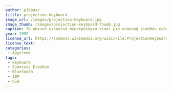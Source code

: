 ```yaml
---
author: p19pasc     
tittle: projection keyboard 
image_url: /images/projection-keyboard.jpg
image_thumb: /images/projection-keyboard-thumb.jpg 
caption: Το οπτικό εικονικό πληκτρολόγιο είναι μια συσκευή εισόδου ενός υπολογιστή που προβάλλεται σε μια επιφάνεια. Οι εντολές εισόδου του πληκτρολογίου ανιχνεύονται από τις   κινήσεις των χεριών και των δακτύλων. Δημιουργήθηκε από μηχανικούς της IBM το 1992 και συνδέεται με συσκευές που διαθέτουν Bluetooth ή θύρα usb καθώς και από συσκευές smartphone, tablet, mini-PC που διαθέτουν λειτουργικό σύστημα Android, iOS ή Windows. 
year: 1992
license_url: https://commons.wikimedia.org/wiki/File:ProjectionKeyboard_2.jpg
license_text: 
categories: 
 - Αρχέτυπα
tags:
 - keyboard 
 - Συσκευές Εισόδου
 - Bluetooth
 - IBM
 - USB
---
```

